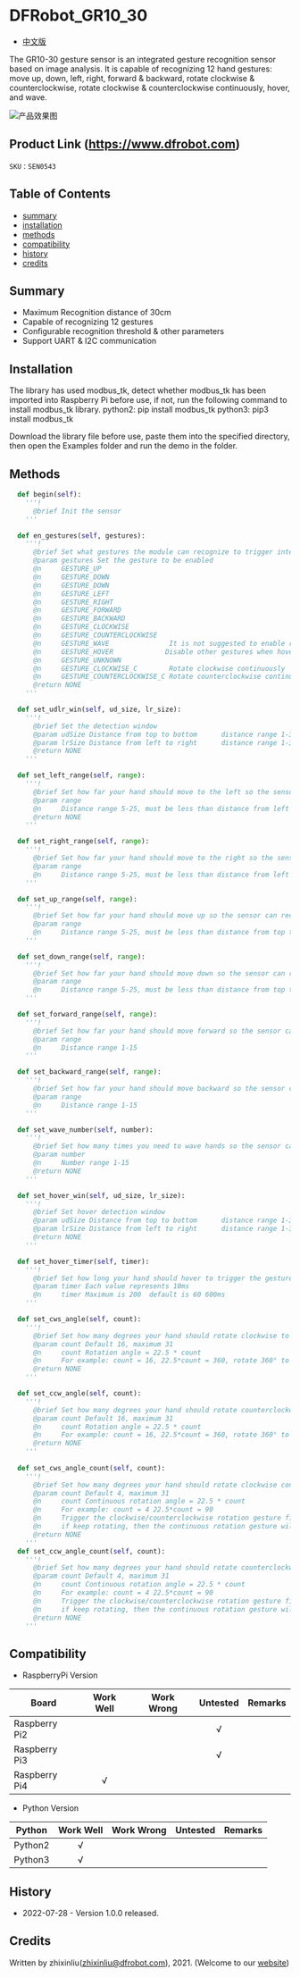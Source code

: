 DFRobot_GR10_30
===========================

- [中文版](./README_CN.md)

The GR10-30 gesture sensor is an integrated gesture recognition sensor based on image analysis. It is capable of recognizing 12 hand gestures: move up, down, left, right, forward & backward, rotate clockwise & counterclockwise, rotate clockwise & counterclockwise continuously, hover, and wave.

![产品效果图](../../resources/images/SEN0543.png)

## Product Link (https://www.dfrobot.com)

    SKU：SEN0543

## Table of Contents

  * [summary](#summary)
  * [installation](#installation)
  * [methods](#methods)
  * [compatibility](#compatibility)
  * [history](#history)
  * [credits](#credits)

## Summary

* Maximum Recognition distance of 30cm<br/>
* Capable of recognizing 12 gestures<br/>
* Configurable recognition threshold & other parameters<br/>
* Support UART & I2C communication

## Installation

The library has used modbus_tk, detect whether modbus_tk has been imported into Raspberry Pi before use, if not, run the following command to install modbus_tk library. python2: pip install modbus_tk python3: pip3 install modbus_tk

Download the library file before use, paste them into the specified directory, then open the Examples folder and run the demo in the folder.

## Methods

```python
  def begin(self):
    '''!
      @brief Init the sensor
    '''

  def en_gestures(self, gestures):
    '''!
      @brief Set what gestures the module can recognize to trigger interrupt
      @param gestures Set the gesture to be enabled
      @n     GESTURE_UP
      @n     GESTURE_DOWN
      @n     GESTURE_DOWN
      @n     GESTURE_LEFT
      @n     GESTURE_RIGHT
      @n     GESTURE_FORWARD
      @n     GESTURE_BACKWARD
      @n     GESTURE_CLOCKWISE
      @n     GESTURE_COUNTERCLOCKWISE
      @n     GESTURE_WAVE               It is not suggested to enable rotation gesture (CW/CCW) and wave gesture at the same time.
      @n     GESTURE_HOVER             Disable other gestures when hover gesture enables.
      @n     GESTURE_UNKNOWN
      @n     GESTURE_CLOCKWISE_C        Rotate clockwise continuously
      @n     GESTURE_COUNTERCLOCKWISE_C Rotate counterclockwise continuously
      @return NONE
    '''

  def set_udlr_win(self, ud_size, lr_size):
    '''!
      @brief Set the detection window 
      @param udSize Distance from top to bottom      distance range 1-30
      @param lrSize Distance from left to right      distance range 1-30
      @return NONE
    '''

  def set_left_range(self, range):
    '''!
      @brief Set how far your hand should move to the left so the sensor can recognize it
      @param range
      @n     Distance range 5-25, must be less than distance from left to right of the detection window
      @return NONE
    '''

  def set_right_range(self, range):
    '''!
      @brief Set how far your hand should move to the right so the sensor can recognize it
      @param range
      @n     Distance range 5-25, must be less than distance from left to right of the detection window
    '''

  def set_up_range(self, range):
    '''!
      @brief Set how far your hand should move up so the sensor can recognize it
      @param range
      @n     Distance range 5-25, must be less than distance from top to bottom of the detection window
    '''

  def set_down_range(self, range):
    '''!
      @brief Set how far your hand should move down so the sensor can recognize it
      @param range
      @n     Distance range 5-25, must be less than distance from top to bottom of the detection window
    '''

  def set_forward_range(self, range):
    '''!
      @brief Set how far your hand should move forward so the sensor can recognize it
      @param range
      @n     Distance range 1-15
    '''

  def set_backward_range(self, range):
    '''!
      @brief Set how far your hand should move backward so the sensor can recognize it
      @param range
      @n     Distance range 1-15
    '''

  def set_wave_number(self, number):
    '''!
      @brief Set how many times you need to wave hands so the sensor can recognize it
      @param number
      @n     Number range 1-15
      @return NONE
    '''

  def set_hover_win(self, ud_size, lr_size):
    '''!
      @brief Set hover detection window
      @param udSize Distance from top to bottom      distance range 1-30
      @param lrSize Distance from left to right      distance range 1-30
      @return NONE
    '''

  def set_hover_timer(self, timer):
    '''!
      @brief Set how long your hand should hover to trigger the gesture
      @param timer Each value represents 10ms
      @n     timer Maximum is 200  default is 60 600ms
    '''

  def set_cws_angle(self, count):
    '''!
      @brief Set how many degrees your hand should rotate clockwise to trigger the gesture
      @param count Default 16, maximum 31
      @n     count Rotation angle = 22.5 * count
      @n     For example: count = 16, 22.5*count = 360, rotate 360° to trigger the gesture
      @return NONE
    '''

  def set_ccw_angle(self, count):
    '''!
      @brief Set how many degrees your hand should rotate counterclockwise to trigger the gesture
      @param count Default 16, maximum 31
      @n     count Rotation angle = 22.5 * count
      @n     For example: count = 16, 22.5*count = 360, rotate 360° to trigger the gesture
      @return NONE
    '''
    
  def set_cws_angle_count(self, count):
    '''!
      @brief Set how many degrees your hand should rotate clockwise continuously to trigger the gesture
      @param count Default 4, maximum 31
      @n     count Continuous rotation angle = 22.5 * count
      @n     For example: count = 4 22.5*count = 90
      @n     Trigger the clockwise/counterclockwise rotation gesture first, 
      @n     if keep rotating, then the continuous rotation gesture will be triggered once every 90°
      @return NONE
    '''
  def set_ccw_angle_count(self, count):
    '''!
      @brief Set how many degrees your hand should rotate counterclockwise continuously to trigger the gesture
      @param count Default 4, maximum 31
      @n     count Continuous rotation angle = 22.5 * count
      @n     For example: count = 4 22.5*count = 90
      @n     Trigger the clockwise/counterclockwise rotation gesture first, 
      @n     if keep rotating, then the continuous rotation gesture will be triggered once every 90°
      @return NONE
    '''
```

## Compatibility

* RaspberryPi Version

| Board        | Work Well | Work Wrong | Untested | Remarks |
| ------------ | :-------: | :--------: | :------: | ------- |
| Raspberry Pi2 |           |            |    √     |         |
| Raspberry Pi3 |           |            |    √     |         |
| Raspberry Pi4 |       √   |            |          |         |

* Python Version

| Python  | Work Well | Work Wrong | Untested | Remarks |
| ------- | :-------: | :--------: | :------: | ------- |
| Python2 |     √     |            |          |         |
| Python3 |     √     |            |          |         |

## History

- 2022-07-28 - Version 1.0.0 released.

## Credits

Written by zhixinliu(zhixinliu@dfrobot.com), 2021. (Welcome to our [website](https://www.dfrobot.com/))
